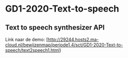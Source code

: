 # GD1-2020-Text-to-speech
## Text to speech synthesizer API
Link naar de demo: [http://29244.hosts2.ma-cloud.nl/bewijzenmap/periode1.4/sct/GD1-2020-Text-to-speech/text2speech1.html)
